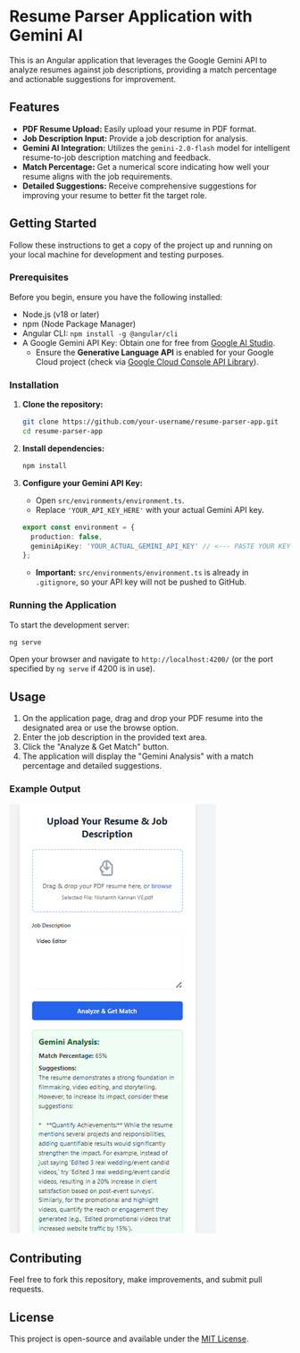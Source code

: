 # Resume Parser Application with Gemini AI

This is an Angular application that leverages the Google Gemini API to analyze resumes against job descriptions, providing a match percentage and actionable suggestions for improvement.

## Features

*   **PDF Resume Upload:** Easily upload your resume in PDF format.
*   **Job Description Input:** Provide a job description for analysis.
*   **Gemini AI Integration:** Utilizes the `gemini-2.0-flash` model for intelligent resume-to-job description matching and feedback.
*   **Match Percentage:** Get a numerical score indicating how well your resume aligns with the job requirements.
*   **Detailed Suggestions:** Receive comprehensive suggestions for improving your resume to better fit the target role.

## Getting Started

Follow these instructions to get a copy of the project up and running on your local machine for development and testing purposes.

### Prerequisites

Before you begin, ensure you have the following installed:

*   Node.js (v18 or later)
*   npm (Node Package Manager)
*   Angular CLI: `npm install -g @angular/cli`
*   A Google Gemini API Key: Obtain one for free from [Google AI Studio](https://aistudio.google.com/app/apikey).
    *   Ensure the **Generative Language API** is enabled for your Google Cloud project (check via [Google Cloud Console API Library](https://console.cloud.google.com/apis/library)).

### Installation

1.  **Clone the repository:**
    ```bash
    git clone https://github.com/your-username/resume-parser-app.git
    cd resume-parser-app
    ```

2.  **Install dependencies:**
    ```bash
    npm install
    ```

3.  **Configure your Gemini API Key:**
    *   Open `src/environments/environment.ts`.
    *   Replace `'YOUR_API_KEY_HERE'` with your actual Gemini API key.
    ```typescript
    export const environment = {
      production: false,
      geminiApiKey: 'YOUR_ACTUAL_GEMINI_API_KEY' // <--- PASTE YOUR KEY HERE
    };
    ```
    *   **Important:** `src/environments/environment.ts` is already in `.gitignore`, so your API key will not be pushed to GitHub.

### Running the Application

To start the development server:

```bash
ng serve
```

Open your browser and navigate to `http://localhost:4200/` (or the port specified by `ng serve` if 4200 is in use).

## Usage

1.  On the application page, drag and drop your PDF resume into the designated area or use the browse option.
2.  Enter the job description in the provided text area.
3.  Click the "Analyze & Get Match" button.
4.  The application will display the "Gemini Analysis" with a match percentage and detailed suggestions.

### Example Output

![Gemini Analysis Output](public/output.png)

## Contributing

Feel free to fork this repository, make improvements, and submit pull requests.

## License

This project is open-source and available under the [MIT License](LICENSE).
